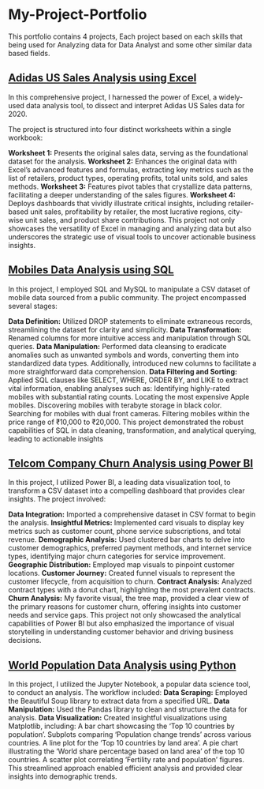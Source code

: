 # My-Project-Portfolio
This portfolio contains 4 projects, Each project based on each skills that being used for Analyzing data for Data Analyst and some other similar data based fields.

## [Adidas US Sales Analysis using Excel](https://github.com/VidhyabharathirajC/Excel-Project)

In this comprehensive project, I harnessed the power of Excel, a widely-used data analysis tool, to dissect and interpret Adidas US Sales data for 2020.

The project is structured into four distinct worksheets within a single workbook:

**Worksheet 1:** Presents the original sales data, serving as the foundational dataset for the analysis.
**Worksheet 2:** Enhances the original data with Excel’s advanced features and formulas, extracting key metrics such as the list of retailers, product types, operating profits, total units sold, and sales methods.
**Worksheet 3:** Features pivot tables that crystallize data patterns, facilitating a deeper understanding of the sales figures.
**Worksheet 4:** Deploys dashboards that vividly illustrate critical insights, including retailer-based unit sales, profitability by retailer, the most lucrative regions, city-wise unit sales, and product share contributions.
This project not only showcases the versatility of Excel in managing and analyzing data but also underscores the strategic use of visual tools to uncover actionable business insights.

## [Mobiles Data Analysis using SQL](https://github.com/VidhyabharathirajC/SQL-Project)

In this project, I employed SQL and MySQL to manipulate a CSV dataset of mobile data sourced from a public community. The project encompassed several stages:

**Data Definition:** Utilized DROP statements to eliminate extraneous records, streamlining the dataset for clarity and simplicity.
**Data Transformation:** Renamed columns for more intuitive access and manipulation through SQL queries.
**Data Manipulation:** Performed data cleansing to eradicate anomalies such as unwanted symbols and words, converting them into standardized data types. Additionally, introduced new columns to facilitate a more straightforward data comprehension.
**Data Filtering and Sorting:** Applied SQL clauses like SELECT, WHERE, ORDER BY, and LIKE to extract vital information, enabling analyses such as:
Identifying highly-rated mobiles with substantial rating counts.
Locating the most expensive Apple mobiles.
Discovering mobiles with terabyte storage in black color.
Searching for mobiles with dual front cameras.
Filtering mobiles within the price range of ₹10,000 to ₹20,000.
This project demonstrated the robust capabilities of SQL in data cleaning, transformation, and analytical querying, leading to actionable insights

## [Telcom Company Churn Analysis using Power BI](https://github.com/VidhyabharathirajC/Power-BI-Project)

In this project, I utilized Power BI, a leading data visualization tool, to transform a CSV dataset into a compelling dashboard that provides clear insights. The project involved:

**Data Integration:** Imported a comprehensive dataset in CSV format to begin the analysis.
**Insightful Metrics:** Implemented card visuals to display key metrics such as customer count, phone service subscriptions, and total revenue.
**Demographic Analysis:** Used clustered bar charts to delve into customer demographics, preferred payment methods, and internet service types, identifying major churn categories for service improvement.
**Geographic Distribution:** Employed map visuals to pinpoint customer locations.
**Customer Journey:** Created funnel visuals to represent the customer lifecycle, from acquisition to churn.
**Contract Analysis:** Analyzed contract types with a donut chart, highlighting the most prevalent contracts.
**Churn Analysis:** My favorite visual, the tree map, provided a clear view of the primary reasons for customer churn, offering insights into customer needs and service gaps.
This project not only showcased the analytical capabilities of Power BI but also emphasized the importance of visual storytelling in understanding customer behavior and driving business decisions.

## [World Population Data Analysis using Python](https://github.com/VidhyabharathirajC/Python-Project)

In this project, I utilized the Jupyter Notebook, a popular data science tool, to conduct an analysis.
The workflow included:
**Data Scraping:** Employed the Beautiful Soup library to extract data from a specified URL.
**Data Manipulation:** Used the Pandas library to clean and structure the data for analysis.
**Data Visualization:** Created insightful visualizations using Matplotlib, 
including:
A bar chart showcasing the ‘Top 10 countries by population’.
Subplots comparing ‘Population change trends’ across various countries.
A line plot for the ‘Top 10 countries by land area’.
A pie chart illustrating the ‘World share percentage based on land area’ of the top 10 countries.
A scatter plot correlating ‘Fertility rate and population’ figures.
This streamlined approach enabled efficient analysis and provided clear insights into demographic trends.


